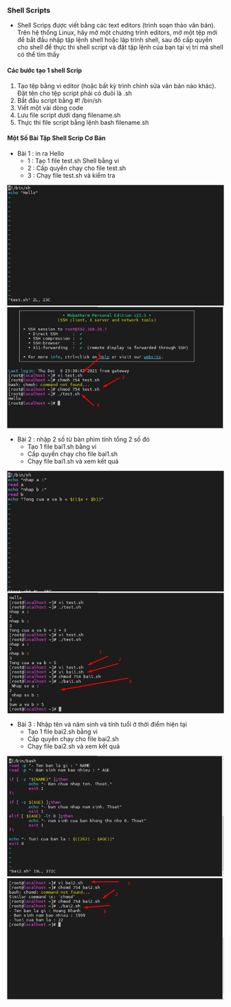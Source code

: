 ### Shell Scripts
- Shell Scrips được viết bằng các text editors (trình soạn thảo văn bản). Trên hệ thống Linux, hãy mở một chương trình editors, mở một tệp mới để bắt đầu nhập tập lệnh shell hoặc lập trình shell, sau đó cấp quyền cho shell để thực thi shell script và đặt tập lệnh của bạn tại vị trí mà shell có thể tìm thấy
#### Các bước tạo 1 shell Scrip
1. Tạo tệp bằng vi editor (hoặc bất kỳ trình chỉnh sửa văn bản nào khác). Đặt tên cho tệp script phải có đuôi là .sh
2. Bắt đầu script bằng #! /bin/sh
3. Viết một vài dòng code
4. Lưu file script dưới dạng filename.sh
5. Thực thi file script bằng lệnh bash filename.sh

#### Một Số Bài Tập Shell Scrip Cơ Bản
- Bài 1 : in ra Hello
    + 1 : Tạo 1 file test.sh Shell bằng vi 
    + 2 : Cấp quyền chạy cho file test.sh
    + 3 : Chạy file test.sh và kiểm tra  
     
<img src = "../jmg/bai1.1.PNG"> 
<img src = "../jmg/bai1.png">

- Bài 2 : nhập 2 số từ bàn phim tính tổng 2 số đó
    + Tạo 1 file bai1.sh bằng vi
    + Cấp quyền chạy cho file bai1.sh
    + Chạy file bai1.sh và xem kết quả
<img src = "../jmg/b1.1.png">
<img src = "../jmg/b1.2.png">

- Bài 3 : Nhập tên và năm sinh và tính tuổi ở thời điểm hiện tại
    + Tạo 1 file bai2.sh bằng vi
    + Cấp quyền chạy cho file bai2.sh
    + Chạy file bai2.sh và xem kết quả
<img src = "../jmg/b2.1.png">
<img src = "../jmg/b2.2.png">

